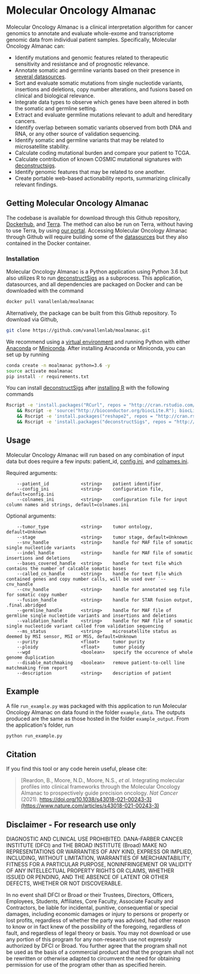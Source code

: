 # Molecular Oncology Almanac

Molecular Oncology Almanac is a clinical interpretation algorithm for cancer genomics to annotate and evaluate whole-exome and transcriptome genomic data from individual patient samples. Specifically, Molecular Oncology Almanac can:
- Identify mutations and genomic features related to therapeutic sensitivity and resistance and of prognostic relevance.
- Annotate somatic and germline variants based on their presence in [several datasources](https://github.com/vanallenlab/moalmanac/tree/main/moalmanac/datasources).
- Sort and evaluate somatic mutations from single nucleotide variants, insertions and deletions, copy number alterations, and fusions based on clinical and biological relevance. 
- Integrate data types to observe which genes have been altered in both the somatic and germline setting.
- Extract and evaluate germline mutations relevant to adult and hereditary cancers.
- Identify overlap between somatic variants observed from both DNA and RNA, or any other source of validation sequencing.
- Identify somatic and germline variants that may be related to microsatellite stability.
- Calculate coding mutational burden and compare your patient to TCGA.
- Calculate contribution of known COSMIC mutational signatures with [deconstructsigs](https://github.com/raerose01/deconstructSigs).
- Identify genomic features that may be related to one another.
- Create portable web-based actionability reports, summarizing clinically relevant findings. 

## Getting Molecular Oncology Almanac
The codebase is available for download through this Github repository, [Dockerhub](https://hub.docker.com/r/vanallenlab/moalmanac/), and [Terra](https://portal.firecloud.org/#methods/vanallenlab/moalmanac/2). The method can also be run on Terra, without having to use Terra, by using [our portal](https://portal.moalmanac.org/). Accessing Molecular Oncology Almanac through Github will require building some of the [datasources](https://github.com/vanallenlab/moalmanac/tree/main/moalmanac/datasources) but they also contained in the Docker container.

### Installation
Molecular Oncology Almanac is a Python application using Python 3.6 but also utilizes R to run [deconstructSigs](https://github.com/raerose01/deconstructSigs) as a subprocess. This application, datasources, and all dependencies are packaged on Docker and can be downloaded with the command
 ```bash
docker pull vanallenlab/moalmanac
```

Alternatively, the package can be built from this Github repository. To download via Github,
```bash
git clone https://github.com/vanallenlab/moalmanac.git
```

We recommend using a [virtual environment](https://docs.python.org/3/tutorial/venv.html) and running Python with either [Anaconda](https://www.anaconda.com/download/) or  [Miniconda](https://conda.io/miniconda.html). After installing Anaconda or Miniconda, you can set up by running
```bash
conda create -n moalmanac python=3.6 -y
source activate moalmanac
pip install -r requirements.txt
```

You can install [deconstructSigs](https://github.com/raerose01/deconstructSigs) after [installing R](https://www.r-project.org/) with the following commands
```bash
Rscript -e 'install.packages("RCurl", repos = "http://cran.rstudio.com/")' \
    && Rscript -e 'source("http://bioconductor.org/biocLite.R"); biocLite("BSgenome"); biocLite("BSgenome.Hsapiens.UCSC.hg19"); biocLite("GenomeInfoDb")' \
    && Rscript -e 'install.packages("reshape2", repos = "http://cran.rstudio.com/")' \
    && Rscript -e 'install.packages("deconstructSigs", repos = "http://cran.rstudio.com/")'
```

## Usage
Molecular Oncology Almanac will run based on any combination of input data but does require a few inputs: patient_id, [config.ini](https://github.com/vanallenlab/moalmanac/blob/main/moalmanac/config.ini), and [colnames.ini](https://github.com/vanallenlab/moalmanac/blob/main/moalmanac/colnames.ini).

Required arguments:
```
    --patient_id            <string>    patient identifier
    --config_ini            <string>    configuration file, default=config.ini
    --colnames_ini          <string>    configuration file for input column names and strings, default=colnames.ini
```

Optional arguments:
```
    --tumor_type            <string>    tumor ontology, default=Unknown
    --stage                 <string>    tumor stage, default=Unknown
    --snv_handle            <string>    handle for MAF file of somatic single nucleotide variants
    --indel_handle          <string>    handle for MAF file of somatic insertions and deletions
    --bases_covered_handle  <string>    handle for text file which contains the number of calcable somatic bases
    --called_cn_handle      <string>    handle for text file which contained genes and copy number calls, will be used over `--cnv_handle`
    --cnv_handle            <string>    handle for annotated seg file for somatic copy number
    --fusion_handle         <string>    handle for STAR fusion output, .final.abridged
    --germline_handle       <string>    handle for MAF file of germline single nucleotide variants and insertions and deletions
    --validation_handle     <string>    handle for MAF file of somatic single nucleotide variant called from validation sequencing
    --ms_status             <string>    microsatellite status as deemed by MSI sensor, MSI or MSS, default=Unknown
    --purity                <float>     tumor purity
    --ploidy                <float>     tumor ploidy
    --wgd                   <boolean>   specify the occurence of whole genome duplication
    --disable_matchmaking   <boolean>   remove patient-to-cell line matchmaking from report
    --description           <string>    description of patient
```

## Example
A file `run_example.py` was packaged with this application to run Molecular Oncology Almanac on data found in the folder `example_data`. The outputs produced are the same as those hosted in the folder `example_output`. From the application's folder, run
```bash
python run_example.py
```

## Citation
If you find this tool or any code herein useful, please cite:  
> [Reardon, B., Moore, N.D., Moore, N.S., *et al*. Integrating molecular profiles into clinical frameworks through the Molecular Oncology Almanac to prospectively guide precision oncology. *Nat Cancer* (2021). https://doi.org/10.1038/s43018-021-00243-3](https://www.nature.com/articles/s43018-021-00243-3)

## Disclaimer - For research use only
DIAGNOSTIC AND CLINICAL USE PROHIBITED. DANA-FARBER CANCER INSTITUTE (DFCI) and THE BROAD INSTITUTE (Broad) MAKE NO REPRESENTATIONS OR WARRANTIES OF ANY KIND, EXPRESS OR IMPLIED, INCLUDING, WITHOUT LIMITATION, WARRANTIES OF MERCHANTABILITY, FITNESS FOR A PARTICULAR PURPOSE, NONINFRINGEMENT OR VALIDITY OF ANY INTELLECTUAL PROPERTY RIGHTS OR CLAIMS, WHETHER ISSUED OR PENDING, AND THE ABSENCE OF LATENT OR OTHER DEFECTS, WHETHER OR NOT DISCOVERABLE.

In no event shall DFCI or Broad or their Trustees, Directors, Officers, Employees, Students, Affiliates, Core Faculty, Associate Faculty and Contractors, be liable for incidental, punitive, consequential or special damages, including economic damages or injury to persons or property or lost profits, regardless of whether the party was advised, had other reason to know or in fact knew of the possibility of the foregoing, regardless of fault, and regardless of legal theory or basis. You may not download or use any portion of this program for any non-research use not expressly authorized by DFCI or Broad. You further agree that the program shall not be used as the basis of a commercial product and that the program shall not be rewritten or otherwise adapted to circumvent the need for obtaining permission for use of the program other than as specified herein.
